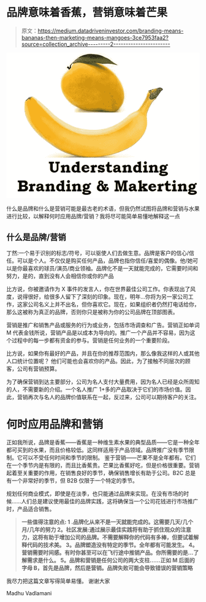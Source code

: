 # 品牌意味着香蕉，营销意味着芒果

> 原文：<https://medium.datadriveninvestor.com/branding-means-bananas-then-marketing-means-mangoes-3ce7953faa2?source=collection_archive---------2----------------------->

![](img/6a5d62c9c977e312c473daf9f1427d54.png)

什么是品牌和什么是营销可能是最古老的术语，但我仍然试图将品牌和营销与水果进行比较，以解释何时应用品牌/营销？我将尽可能简单易懂地解释这一点

## 什么是品牌/营销

丁然:一个易于识别的标志/符号，可以驱使人们去做生意。品牌是客户的信心/信任。可以是个人。不仅仅是购买任何产品，品牌也指你信任/喜爱的偶像。他/她可以是你最喜欢的球员/演员/商业领袖。品牌化不是一天就能完成的，它需要时间和努力，是的，直到没有人会相信你或你的产品

比方说，你被邀请作为 X 事件的发言人，你在世界最佳公司工作。你表现出了风度，说得很好，给很多人留下了深刻的印象。现在，明年…你将为另一家公司工作，这家公司名义上并不出名，但你喜欢它。现在，如果组织者仍然打电话给你，那么这被称为真正的品牌，否则你只是被称为你的公司品牌在顶部图表。

营销是推广和销售产品或服务的行为或业务，包括市场调查和广告。营销正如单词 M 代表金钱所说，营销产品是以成本为导向的。推广一个产品并不容易，因为这个过程中的每一步都有资金的参与。营销是任何业务的一个重要阶段。

比方说，如果你有最好的产品，并且在你的推荐范围内，那么像我这样的人或其他人口统计位置呢？
他们可能也会喜欢你的产品。因此，为了接触不同层次的顾客，公司有营销预算。

为了确保营销到达主要部分，公司为名人支付大量费用，因为名人已经是众所周知的人，不需要新的介绍。一个名人推广 1+多的产品取决于它们的市场价值。因此，营销再次与名人的品牌价值联系在一起，反过来，公司可以期待客户的关注。

# **何时应用品牌和营销**

正如我所说，品牌是香蕉——香蕉是一种维生素水果的典型品质——它是一种全年都可买到的水果，而且价格较低。这同样适用于产品领域。品牌推广没有季节限制。它可以不受任何时间和季节的限制。
鉴于营销——芒果不是全年都有。它们在一个季节内是有限的，而且比香蕉贵。芒果比香蕉好吃，但是价格很重要。营销起着至关重要的作用，在销售良好的季节，确保销售增长有助于公司。B2C 总是有一个非常好的季节，但 B2B 仅限于一个特定的季节。

规划任何商业模式，即使是在淡季，也只能通过品牌来实现。在没有市场的时候……人们总是建议使用最佳的品牌实践，这将确保当一个公司花钱进行市场推广时，产品适合销售。

> **一些值得注意的点:
> 1 .品牌化从来不是一天就能完成的。这需要几天/几个月/几年的努力
> 2。社区发展:通过展示最佳实践将有助于抓住观众的注意力，这将有助于增加公司的品牌。不需要解释你的代码有多棒，但要试着解释代码的技术美。
> 3。品牌塑造没有特定的季节。全年都有可能发生。
> 4。营销需要时间感。有时你甚至可以在飞行途中推销产品。你所需要的是…了解需求是什么。
> 5。品牌和营销是任何公司的两大支柱……正如 M 后面的字母 B，首先是品牌，然后是营销。品牌失败可能会导致错误的营销策略**

我尽力把这篇文章写得简单易懂。
谢谢大家

Madhu
Vadlamani